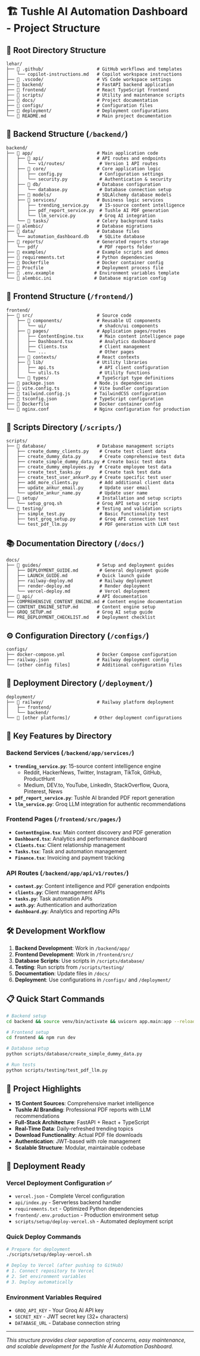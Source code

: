 # 🏗️ Tushle AI Automation Dashboard - Project Structure

## 📁 Root Directory Structure

```
lehar/
├── 📁 .github/                    # GitHub workflows and templates
│   └── copilot-instructions.md   # Copilot workspace instructions
├── 📁 .vscode/                    # VS Code workspace settings
├── 📁 backend/                    # FastAPI backend application
├── 📁 frontend/                   # React TypeScript frontend
├── 📁 scripts/                    # Utility and maintenance scripts
├── 📁 docs/                       # Project documentation
├── 📁 configs/                    # Configuration files
├── 📁 deployment/                 # Deployment configurations
└── 📄 README.md                   # Main project documentation
```

## 🔧 Backend Structure (`/backend/`)

```
backend/
├── 📁 app/                        # Main application code
│   ├── 📁 api/                    # API routes and endpoints
│   │   └── v1/routes/             # Version 1 API routes
│   ├── 📁 core/                   # Core application logic
│   │   ├── config.py              # Configuration settings
│   │   └── security.py            # Authentication & security
│   ├── 📁 db/                     # Database configuration
│   │   └── database.py            # Database connection setup
│   ├── 📁 models/                 # SQLAlchemy database models
│   ├── 📁 services/               # Business logic services
│   │   ├── trending_service.py    # 15-source content intelligence
│   │   ├── pdf_report_service.py  # Tushle AI PDF generation
│   │   └── llm_service.py         # Groq AI integration
│   └── 📁 tasks/                  # Celery background tasks
├── 📁 alembic/                    # Database migrations
├── 📁 data/                       # Database files
│   └── automation_dashboard.db    # SQLite database
├── 📁 reports/                    # Generated reports storage
│   └── pdf/                       # PDF reports folder
├── 📁 examples/                   # Example scripts and demos
├── 📄 requirements.txt            # Python dependencies
├── 📄 Dockerfile                  # Docker container config
├── 📄 Procfile                    # Deployment process file
├── 📄 .env.example               # Environment variables template
└── 📄 alembic.ini                # Database migration config
```

## 🎨 Frontend Structure (`/frontend/`)

```
frontend/
├── 📁 src/                        # Source code
│   ├── 📁 components/             # Reusable UI components
│   │   └── ui/                    # shadcn/ui components
│   ├── 📁 pages/                  # Application pages/routes
│   │   ├── ContentEngine.tsx      # Main content intelligence page
│   │   ├── Dashboard.tsx          # Analytics dashboard
│   │   ├── Clients.tsx            # Client management
│   │   └── ...                    # Other pages
│   ├── 📁 contexts/               # React contexts
│   ├── 📁 lib/                    # Utility libraries
│   │   ├── api.ts                 # API client configuration
│   │   └── utils.ts               # Utility functions
│   └── 📁 types/                  # TypeScript type definitions
├── 📄 package.json               # Node.js dependencies
├── 📄 vite.config.ts             # Vite bundler configuration
├── 📄 tailwind.config.js         # TailwindCSS configuration
├── 📄 tsconfig.json              # TypeScript configuration
├── 📄 Dockerfile                 # Docker container config
└── 📄 nginx.conf                 # Nginx configuration for production
```

## 🔧 Scripts Directory (`/scripts/`)

```
scripts/
├── 📁 database/                   # Database management scripts
│   ├── create_dummy_clients.py    # Create test client data
│   ├── create_dummy_data.py       # Create comprehensive test data
│   ├── create_simple_dummy_data.py # Create basic test data
│   ├── create_dummy_employees.py  # Create employee test data
│   ├── create_test_tasks.py       # Create task test data
│   ├── create_test_user_ankurP.py # Create specific test user
│   ├── add_more_clients.py        # Add additional client data
│   ├── update_ankur_email.py      # Update user email
│   └── update_ankur_name.py       # Update user name
├── 📁 setup/                      # Installation and setup scripts
│   └── setup_groq.sh             # Groq API setup script
└── 📁 testing/                    # Testing and validation scripts
    ├── simple_test.py             # Basic functionality test
    ├── test_groq_setup.py         # Groq API connection test
    └── test_pdf_llm.py            # PDF generation with LLM test
```

## 📚 Documentation Directory (`/docs/`)

```
docs/
├── 📁 guides/                     # Setup and deployment guides
│   ├── DEPLOYMENT_GUIDE.md        # General deployment guide
│   ├── LAUNCH_GUIDE.md           # Quick launch guide
│   ├── railway-deploy.md          # Railway deployment
│   ├── render-deploy.md           # Render deployment
│   └── vercel-deploy.md           # Vercel deployment
├── 📁 api/                        # API documentation
├── COMPREHENSIVE_CONTENT_ENGINE.md # Content engine documentation
├── CONTENT_ENGINE_SETUP.md       # Content engine setup
├── GROQ_SETUP.md                 # Groq AI setup guide
└── PRE_DEPLOYMENT_CHECKLIST.md   # Deployment checklist
```

## ⚙️ Configuration Directory (`/configs/`)

```
configs/
├── docker-compose.yml            # Docker Compose configuration
├── railway.json                  # Railway deployment config
└── [other config files]          # Additional configuration files
```

## 🚀 Deployment Directory (`/deployment/`)

```
deployment/
├── 📁 railway/                    # Railway platform deployment
│   ├── frontend/
│   └── backend/
└── 📁 [other platforms]/         # Other deployment configurations
```

## 🔑 Key Features by Directory

### Backend Services (`/backend/app/services/`)
- **`trending_service.py`**: 15-source content intelligence engine
  - Reddit, HackerNews, Twitter, Instagram, TikTok, GitHub, ProductHunt
  - Medium, DEV.to, YouTube, LinkedIn, StackOverflow, Quora, Pinterest, News
- **`pdf_report_service.py`**: Tushle AI branded PDF report generation
- **`llm_service.py`**: Groq LLM integration for authentic recommendations

### Frontend Pages (`/frontend/src/pages/`)
- **`ContentEngine.tsx`**: Main content discovery and PDF generation
- **`Dashboard.tsx`**: Analytics and performance dashboard
- **`Clients.tsx`**: Client relationship management
- **`Tasks.tsx`**: Task and automation management
- **`Finance.tsx`**: Invoicing and payment tracking

### API Routes (`/backend/app/api/v1/routes/`)
- **`content.py`**: Content intelligence and PDF generation endpoints
- **`clients.py`**: Client management APIs
- **`tasks.py`**: Task automation APIs
- **`auth.py`**: Authentication and authorization
- **`dashboard.py`**: Analytics and reporting APIs

## 🛠️ Development Workflow

1. **Backend Development**: Work in `/backend/app/`
2. **Frontend Development**: Work in `/frontend/src/`
3. **Database Scripts**: Use scripts in `/scripts/database/`
4. **Testing**: Run scripts from `/scripts/testing/`
5. **Documentation**: Update files in `/docs/`
6. **Deployment**: Use configurations in `/configs/` and `/deployment/`

## 📋 Quick Start Commands

```bash
# Backend setup
cd backend && source venv/bin/activate && uvicorn app.main:app --reload

# Frontend setup
cd frontend && npm run dev

# Database setup
python scripts/database/create_simple_dummy_data.py

# Run tests
python scripts/testing/test_pdf_llm.py
```

## 🎯 Project Highlights

- **15 Content Sources**: Comprehensive market intelligence
- **Tushle AI Branding**: Professional PDF reports with LLM recommendations
- **Full-Stack Architecture**: FastAPI + React + TypeScript
- **Real-Time Data**: Daily-refreshed trending topics
- **Download Functionality**: Actual PDF file downloads
- **Authentication**: JWT-based with role management
- **Scalable Structure**: Modular, maintainable codebase

## 🚀 Deployment Ready

### Vercel Deployment Configuration ✅
- `vercel.json` - Complete Vercel configuration
- `api/index.py` - Serverless backend handler
- `requirements.txt` - Optimized Python dependencies
- `frontend/.env.production` - Production environment setup
- `scripts/setup/deploy-vercel.sh` - Automated deployment script

### Quick Deploy Commands
```bash
# Prepare for deployment
./scripts/setup/deploy-vercel.sh

# Deploy to Vercel (after pushing to GitHub)
# 1. Connect repository to Vercel
# 2. Set environment variables
# 3. Deploy automatically
```

### Environment Variables Required
- `GROQ_API_KEY` - Your Groq AI API key
- `SECRET_KEY` - JWT secret key (32+ characters)
- `DATABASE_URL` - Database connection string

---

*This structure provides clear separation of concerns, easy maintenance, and scalable development for the Tushle AI Automation Dashboard.*
